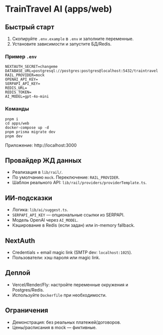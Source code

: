 # TrainTravel AI (apps/web)

## Быстрый старт

1. Скопируйте `.env.example` в `.env` и заполните переменные.
2. Установите зависимости и запустите БД/Redis.

### Пример `.env`

```
NEXTAUTH_SECRET=changeme
DATABASE_URL=postgresql://postgres:postgres@localhost:5432/traintravel
RAIL_PROVIDER=mock
OPENAI_API_KEY=
SERPAPI_API_KEY=
REDIS_URL=
REDIS_TOKEN=
AI_MODEL=gpt-4o-mini
```

### Команды

```
pnpm i
cd apps/web
docker-compose up -d
pnpm prisma migrate dev
pnpm dev
```

Приложение: http://localhost:3000

## Провайдер ЖД данных

- Реализация в `lib/rail/`.
- По умолчанию `mock`. Переключение: `RAIL_PROVIDER`.
- Шаблон реального API: `lib/rail/providers/providerTemplate.ts`.

## ИИ-подсказки

- Логика: `lib/ai/suggest.ts`.
- `SERPAPI_API_KEY` — опциональные ссылки из SERPAPI.
- Модель OpenAI через `AI_MODEL`.
- Кэширование в Redis (если задан) или in-memory fallback.

## NextAuth

- Credentials + email magic link (SMTP dev: `localhost:1025`).
- Пользователи: хэш пароля или magic link.

## Деплой

- Vercel/Render/Fly: настройте переменные окружения и Postgres/Redis.
- Используйте `Dockerfile` при необходимости.

## Ограничения

- Демонстрация: без реальных платежей/договоров.
- Цены/расписания в mock — фиктивные.

